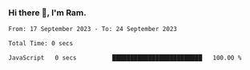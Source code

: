 ### Hi there 👋, I'm Ram.

<!--START_SECTION:waka-->

```txt
From: 17 September 2023 - To: 24 September 2023

Total Time: 0 secs

JavaScript   0 secs          █████████████████████████   100.00 %
```

<!--END_SECTION:waka-->
